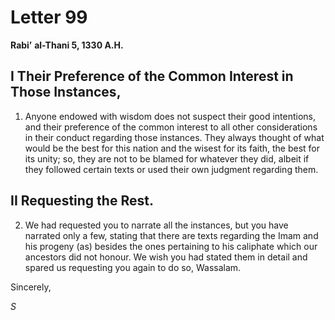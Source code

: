Letter 99
=========

**Rabi’** **al-Thani 5, 1330 A.H.**

I Their Preference of the Common Interest in Those Instances,
-------------------------------------------------------------

1) Anyone endowed with wisdom does not suspect their good intentions,
and their preference of the common interest to all other considerations
in their conduct regarding those instances. They always thought of what
would be the best for this nation and the wisest for its faith, the best
for its unity; so, they are not to be blamed for whatever they did,
albeit if they followed certain texts or used their own judgment
regarding them.

II Requesting the Rest.
-----------------------

2) We had requested you to narrate all the instances, but you have
narrated only a few, stating that there are texts regarding the Imam and
his progeny (as) besides the ones pertaining to his caliphate which our
ancestors did not honour. We wish you had stated them in detail and
spared us requesting you again to do so, Wassalam.

Sincerely,

*S*


